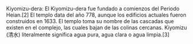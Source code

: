 Kiyomizu-dera: El Kiyomizu-dera fue fundado a comienzos del Periodo Heian.[2]​ El templo data del año 778, aunque los edificios actuales fueron construidos en 1633. El templo toma su nombre de las cascadas que existen en el complejo, las cuales bajan de las colinas cercanas. Kiyomizu (清水) literalmente significa agua pura, agua clara o agua limpia.[3]​
